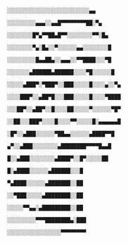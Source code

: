                                                                                 ░░░░░░░░░░░░░░░░░░░░░░░░░░▄▄
                                                                                ░░░░░░░░░▄▄▄░░▄▄█▀▀▀▀▀▀▀▀██░▀▄
                                                                                ░░░░░░░░█▀▄▀▀██▄█▀▀░░░░░░░░▀▀░█▄
                                                                                ░░░░░░░░▀▄░█▄░░▀░░░░░░▄▄░░░░░░░░█
                                                                                ░░░░░░░░░█▄▄██▄░░▄▄▄░░▀▀████░░░▀█
                                                                                ░░░░░░░▄██████▄██████░░░░▀█░░░░░░█
                                                                                ░░░░░▄███▀░▀███▀░░███░░░░░█░░░░▄░░▀▄
                                                                                ░░░░███▀░░▄██▀█░░░███░░░░░█░░░░▀████
                                                                                ░░░██▀░░▄██▀░░█░░░░██░░░░░▀░░░░░░▀█▀
                                                                                ░░██░░░███▀░░░░█░░░░▀▀░░░░░█░▄▄▄▄▄▄█
                                                                                ░█▀░░▄███░░░░░░▀██▄▄░░░░░░▄████▀▀█
                                                                                ▄▀░░▄███░░░░░░░░▄████████▀▀▀▀█▄▄█
                                                                                █░░▄███░░░░░░░░▄████▀░░█▀░░░░░██
                                                                                █░▄████░░░░░░▄██████░░░█
                                                                                ▀▄████░░░░░░▄███████░░██
                                                                                ░░▀███░░░░░▄████████░░██
                                                                                ░░░░░▀▀▄▄░▄█████████░░██
                                                                                ░░░░░░░░░▀▀▀████████▄░███
                                                                                ░░░░░░░░░░░░░░░░░▀▀▀▀▀▀▀▀
